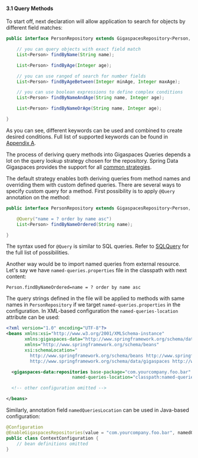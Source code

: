 #### <a name="query"/>3.1 Query Methods

To start off, next declaration will allow application to search for objects by different field matches:

```java
public interface PersonRepository extends GigaspacesRepository<Person, String> {

    // you can query objects with exact field match
    List<Person> findByName(String name);

    List<Person> findByAge(Integer age);

    // you can use ranged of search for number fields
    List<Person> findByAgeBetween(Integer minAge, Integer maxAge);

    // you can use boolean expressions to define complex conditions
    List<Person> findByNameAndAge(String name, Integer age);

    List<Person> findByNameOrAge(String name, Integer age);

}
```

As you can see, different keywords can be used and combined to create desired conditions. Full list of supported keywords can be found in [Appendix A](#appendix-a).

The process of deriving query methods into Gigaspaces Queries depends a lot on the query lookup strategy chosen for the repository. Spring Data Gigaspaces  provides the support for all [common strategies](http://docs.spring.io/spring-data/data-commons/docs/1.9.1.RELEASE/reference/html/#repositories.query-methods.query-lookup-strategies).

The default strategy enables both deriving queries from method names and overriding them with custom defined queries. There are several ways to specify custom query for a method. First possibility is to apply `@Query` annotation on the method:

```java
public interface PersonRepository extends GigaspacesRepository<Person, String> {

    @Query("name = ? order by name asc")
    List<Person> findByNameOrdered(String name);

}
```

The syntax used for `@Query` is similar to SQL queries. Refer to [SQLQuery](http://docs.gigaspaces.com/latest/dev-java/query-sql.html) for the full list of possibilities.

Another way would be to import named queries from external resource. Let's say we have `named-queries.properties` file in the classpath with next content:

```properties
Person.findByNameOrdered=name = ? order by name asc
```

The query strings defined in the file will be applied to methods with same names in `PersonRepository` if we target `named-queries.properties` in the configuration. In XML-based configuration the `named-queries-location` attribute can be used:

```xml
<?xml version="1.0" encoding="UTF-8"?>
<beans xmlns:xsi="http://www.w3.org/2001/XMLSchema-instance"
       xmlns:gigaspaces-data="http://www.springframework.org/schema/data/gigaspaces"
       xmlns="http://www.springframework.org/schema/beans"
       xsi:schemaLocation="
         http://www.springframework.org/schema/beans http://www.springframework.org/schema/beans/spring-beans.xsd
         http://www.springframework.org/schema/data/gigaspaces http://www.springframework.org/schema/data/gigaspaces/spring-data-gigaspaces.xsd">

  <gigaspaces-data:repositories base-package="com.yourcompany.foo.bar"
                         named-queries-location="classpath:named-queries.properties"/>

  <!-- other configuration omitted -->

</beans>
```

Similarly, annotation field `namedQueriesLocation` can be used in Java-based configuration:

```java
@Configuration
@EnableGigaspacesRepositories(value = "com.yourcompany.foo.bar", namedQueriesLocation = "classpath:named-queries.properties")
public class ContextConfiguration {
    // bean definitions omitted
}
```